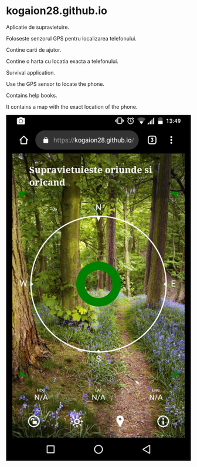 # kogaion28.github.io
Aplicatie de supravietuire.

Foloseste senzorul GPS pentru localizarea telefonului.

Contine carti de ajutor.

Contine o harta cu locatia exacta a telefonului.


Survival application.


Use the GPS sensor to locate the phone.


Contains help books.


It contains a map with the exact location of the phone.

![](aaa.png)

